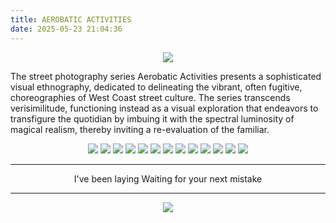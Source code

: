 ```yaml
---
title: AEROBATIC ACTIVITIES
date: 2025-05-23 21:04:36
---
```

<div align="center">
<img src="https://ghproxy.net/https://raw.githubusercontent.com/ryusoh/host/master/images/aerobatic-activities/DSCF7765.jpg">
</div>

The street photography series Aerobatic Activities presents a sophisticated visual ethnography, dedicated to delineating the vibrant, often fugitive, choreographies of West Coast street culture. The series transcends verisimilitude, functioning instead as a visual exploration that endeavors to transfigure the quotidian by imbuing it with the spectral luminosity of magical realism, thereby inviting a re-evaluation of the familiar.

<div align="center">
<img src="https://ghproxy.net/https://raw.githubusercontent.com/ryusoh/host/master/images/aerobatic-activities/DSCF7728.jpg">
<img src="https://ghproxy.net/https://raw.githubusercontent.com/ryusoh/host/master/images/aerobatic-activities/DSCF7753-3.jpg">
<img src="https://ghproxy.net/https://raw.githubusercontent.com/ryusoh/host/master/images/aerobatic-activities/DSCF7186-2.jpg">
<img src="https://ghproxy.net/https://raw.githubusercontent.com/ryusoh/host/master/images/aerobatic-activities/DSCF6946.jpg">
<img src="https://ghproxy.net/https://raw.githubusercontent.com/ryusoh/host/master/images/aerobatic-activities/8B0245DC-4C12-4CD1-A6B0-96883BFAF25B.JPG">
<img src="https://ghproxy.net/https://raw.githubusercontent.com/ryusoh/host/master/images/aerobatic-activities/DSCF5338.JPG">
<img src="https://ghproxy.net/https://raw.githubusercontent.com/ryusoh/host/master/images/aerobatic-activities/DSCF0490.JPG">
<img src="https://ghproxy.net/https://raw.githubusercontent.com/ryusoh/host/master/images/aerobatic-activities/DSCF4237-2.jpg">
<img src="https://ghproxy.net/https://raw.githubusercontent.com/ryusoh/host/master/images/aerobatic-activities/B5B35521-9A08-4B1C-AAB3-429D75A3769E.JPG">
<img src="https://ghproxy.net/https://raw.githubusercontent.com/ryusoh/host/master/images/aerobatic-activities/DSCF1137.jpg">
<img src="https://ghproxy.net/https://raw.githubusercontent.com/ryusoh/host/master/images/DSCF3579.JPG">
<img src="https://ghproxy.net/https://raw.githubusercontent.com/ryusoh/host/master/images/aerobatic-activities/DSCF7318-3.jpg">
<img src="https://ghproxy.net/https://raw.githubusercontent.com/ryusoh/host/master/images/aerobatic-activities/DSCF5759-5.jpg">

---
I've been laying
Waiting for your next mistake

---

<img src="https://ghproxy.net/https://raw.githubusercontent.com/ryusoh/host/master/images/aerobatic-activities/DSCF5719-3.jpg">
</div>